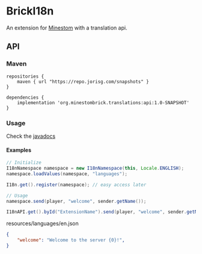 # BrickI18n

An extension for [Minestom](https://github.com/Minestom/Minestom) with a translation api.

## API

### Maven
```
repositories {
    maven { url "https://repo.jorisg.com/snapshots" }
}
```

```
dependencies {
    implementation 'org.minestombrick.translations:api:1.0-SNAPSHOT'
}
```

### Usage

Check the [javadocs](https://minestombrick.github.io/BrickI18n/)

#### Examples

```java
// Initialize
I18nNamespace namespace = new I18nNamespace(this, Locale.ENGLISH);
namespace.loadValues(namespace, "languages");

I18n.get().register(namespace); // easy access later

// Usage
namespace.send(player, "welcome", sender.getName());

I18nAPI.get().byId("ExtensionName").send(player, "welcome", sender.getName());
```

resources/languages/en.json
```json
{
    "welcome": "Welcome to the server {0}!",
}
```